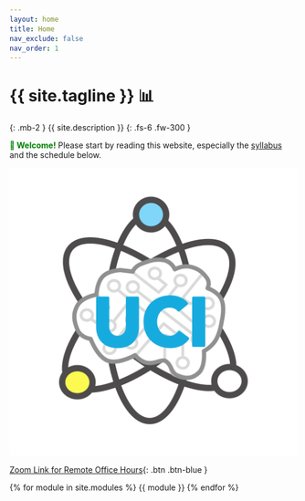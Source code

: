 ```yaml
---
layout: home
title: Home
nav_exclude: false
nav_order: 1
---
```


# {{ site.tagline }} 📊
{: .mb-2 }
{{ site.description }}
{: .fs-6 .fw-300 }

<b style='color: green'> 👋 Welcome!</b>
Please start by reading this website, especially the [syllabus](../syllabus) and the schedule below. 

![uci_brain](/assets/images/valentin_brain_logo.png)

[Zoom Link for Remote Office Hours](https://uci.zoom.us/my/drbuci){: .btn .btn-blue }

{% for module in site.modules %}
{{ module }}
{% endfor %}
